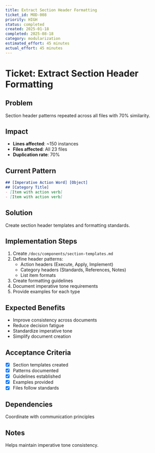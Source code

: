 ```yaml
---
title: Extract Section Header Formatting
ticket_id: MOD-008
priority: HIGH
status: completed
created: 2025-01-18
completed: 2025-08-18
category: modularization
estimated_effort: 45 minutes
actual_effort: 45 minutes
---
```


# Ticket: Extract Section Header Formatting

## Problem
Section header patterns repeated across all files with 70% similarity.

## Impact
- **Lines affected**: ~150 instances
- **Files affected**: All 23 files
- **Duplication rate**: 70%

## Current Pattern
```markdown
## [Imperative Action Word] [Object]
## [Category Title]
- [Item with action verb]
- [Item with action verb]
```

## Solution
Create section header templates and formatting standards.

## Implementation Steps
1. Create `/docs/components/section-templates.md`
2. Define header patterns:
   - Action headers (Execute, Apply, Implement)
   - Category headers (Standards, References, Notes)
   - List item formats
3. Create formatting guidelines
4. Document imperative tone requirements
5. Provide examples for each type

## Expected Benefits
- Improve consistency across documents
- Reduce decision fatigue
- Standardize imperative tone
- Simplify document creation

## Acceptance Criteria
- [x] Section templates created
- [x] Patterns documented
- [x] Guidelines established
- [x] Examples provided
- [x] Files follow standards

## Dependencies
Coordinate with communication principles

## Notes
Helps maintain imperative tone consistency.
